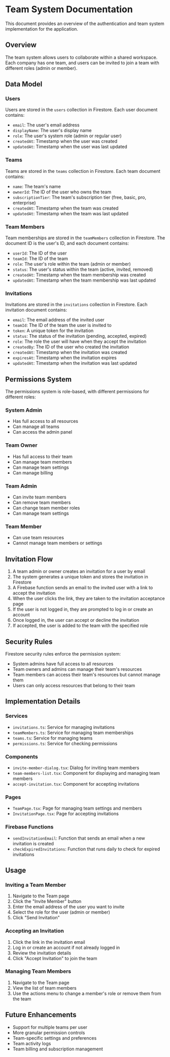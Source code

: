# Team System Documentation

This document provides an overview of the authentication and team system implementation for the application.

## Overview

The team system allows users to collaborate within a shared workspace. Each company has one team, and users can be invited to join a team with different roles (admin or member).

## Data Model

### Users

Users are stored in the `users` collection in Firestore. Each user document contains:

- `email`: The user's email address
- `displayName`: The user's display name
- `role`: The user's system role (admin or regular user)
- `createdAt`: Timestamp when the user was created
- `updatedAt`: Timestamp when the user was last updated

### Teams

Teams are stored in the `teams` collection in Firestore. Each team document contains:

- `name`: The team's name
- `ownerId`: The ID of the user who owns the team
- `subscriptionTier`: The team's subscription tier (free, basic, pro, enterprise)
- `createdAt`: Timestamp when the team was created
- `updatedAt`: Timestamp when the team was last updated

### Team Members

Team memberships are stored in the `teamMembers` collection in Firestore. The document ID is the user's ID, and each document contains:

- `userId`: The ID of the user
- `teamId`: The ID of the team
- `role`: The user's role within the team (admin or member)
- `status`: The user's status within the team (active, invited, removed)
- `createdAt`: Timestamp when the team membership was created
- `updatedAt`: Timestamp when the team membership was last updated

### Invitations

Invitations are stored in the `invitations` collection in Firestore. Each invitation document contains:

- `email`: The email address of the invited user
- `teamId`: The ID of the team the user is invited to
- `token`: A unique token for the invitation
- `status`: The status of the invitation (pending, accepted, expired)
- `role`: The role the user will have when they accept the invitation
- `createdBy`: The ID of the user who created the invitation
- `createdAt`: Timestamp when the invitation was created
- `expiresAt`: Timestamp when the invitation expires
- `updatedAt`: Timestamp when the invitation was last updated

## Permissions System

The permissions system is role-based, with different permissions for different roles:

### System Admin

- Has full access to all resources
- Can manage all teams
- Can access the admin panel

### Team Owner

- Has full access to their team
- Can manage team members
- Can manage team settings
- Can manage billing

### Team Admin

- Can invite team members
- Can remove team members
- Can change team member roles
- Can manage team settings

### Team Member

- Can use team resources
- Cannot manage team members or settings

## Invitation Flow

1. A team admin or owner creates an invitation for a user by email
2. The system generates a unique token and stores the invitation in Firestore
3. A Firebase function sends an email to the invited user with a link to accept the invitation
4. When the user clicks the link, they are taken to the invitation acceptance page
5. If the user is not logged in, they are prompted to log in or create an account
6. Once logged in, the user can accept or decline the invitation
7. If accepted, the user is added to the team with the specified role

## Security Rules

Firestore security rules enforce the permission system:

- System admins have full access to all resources
- Team owners and admins can manage their team's resources
- Team members can access their team's resources but cannot manage them
- Users can only access resources that belong to their team

## Implementation Details

### Services

- `invitations.ts`: Service for managing invitations
- `teamMembers.ts`: Service for managing team memberships
- `teams.ts`: Service for managing teams
- `permissions.ts`: Service for checking permissions

### Components

- `invite-member-dialog.tsx`: Dialog for inviting team members
- `team-members-list.tsx`: Component for displaying and managing team members
- `accept-invitation.tsx`: Component for accepting invitations

### Pages

- `TeamPage.tsx`: Page for managing team settings and members
- `InvitationPage.tsx`: Page for accepting invitations

### Firebase Functions

- `sendInvitationEmail`: Function that sends an email when a new invitation is created
- `checkExpiredInvitations`: Function that runs daily to check for expired invitations

## Usage

### Inviting a Team Member

1. Navigate to the Team page
2. Click the "Invite Member" button
3. Enter the email address of the user you want to invite
4. Select the role for the user (admin or member)
5. Click "Send Invitation"

### Accepting an Invitation

1. Click the link in the invitation email
2. Log in or create an account if not already logged in
3. Review the invitation details
4. Click "Accept Invitation" to join the team

### Managing Team Members

1. Navigate to the Team page
2. View the list of team members
3. Use the actions menu to change a member's role or remove them from the team

## Future Enhancements

- Support for multiple teams per user
- More granular permission controls
- Team-specific settings and preferences
- Team activity logs
- Team billing and subscription management
